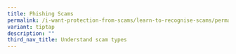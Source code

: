 ```yaml
---
title: Phishing Scams
permalink: /i-want-protection-from-scams/learn-to-recognise-scams/permalink/
variant: tiptap
description: ""
third_nav_title: Understand scam types
---
```

<p></p>